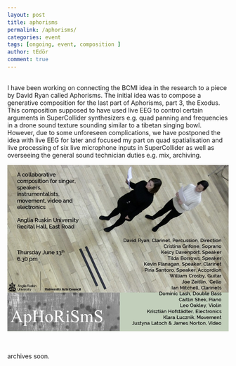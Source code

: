 ```yaml
---
layout: post
title: aphorisms
permalink: /aphorisms/
categories: event
tags: [ongoing, event, composition ]
author: tEdör
comment: true
---
```

<br>
I have been working on connecting the BCMI idea in the research to a piece by David Ryan called Aphorisms. The initial idea was to compose a generative composition for the last part of Aphorisms, part 3, the Exodus. This composition supposed to have used live EEG to control certain arguments in SuperCollider synthesizers e.g. quad panning and frequencies in a drone sound texture sounding similar to a tibetan singing bowl. However, due to some unforeseen complications, we have postponed the idea with live EEG for later and focused my part on quad spatialisation and live processing of six live microphone inputs in SuperCollider as well as overseeing the general sound technician duties e.g. mix, archiving.
<br>

![](../assets/images/2019-06-13-aphorisms-poster.jpg)

<br>

archives soon. 
